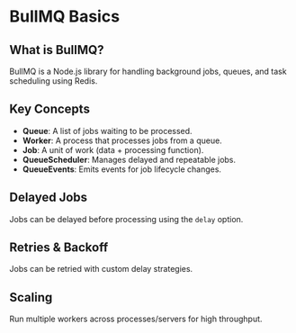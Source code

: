 # BullMQ Basics

## What is BullMQ?
BullMQ is a Node.js library for handling background jobs, queues, and task scheduling using Redis.

## Key Concepts
- **Queue**: A list of jobs waiting to be processed.
- **Worker**: A process that processes jobs from a queue.
- **Job**: A unit of work (data + processing function).
- **QueueScheduler**: Manages delayed and repeatable jobs.
- **QueueEvents**: Emits events for job lifecycle changes.

## Delayed Jobs
Jobs can be delayed before processing using the `delay` option.

## Retries & Backoff
Jobs can be retried with custom delay strategies.

## Scaling
Run multiple workers across processes/servers for high throughput.
